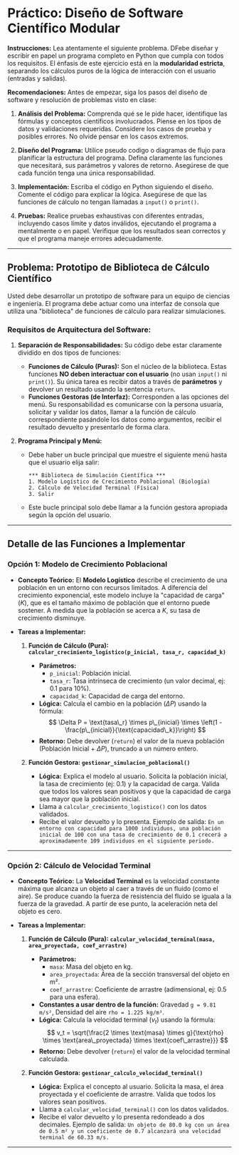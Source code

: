 # Práctico: Diseño de Software Científico Modular

**Instrucciones:** Lea atentamente el siguiente problema. DFebe diseñar y escribir en papel un programa completo en Python que cumpla con todos los requisitos. El énfasis de este ejercicio está en la **modularidad estricta**, separando los cálculos puros de la lógica de interacción con el usuario (entradas y salidas).

**Recomendaciones:** Antes de empezar, siga los pasos del diseño de software y resolución de problemas visto en clase:
1.  **Análisis del Problema:** Comprenda qué se le pide hacer, identifique las fórmulas y conceptos científicos involucrados. Piense en los tipos de datos y validaciones requeridas. Considere los casos de prueba y posibles errores. No olvide pensar en los casos extremos.
2.  **Diseño del Programa:** Utilice pseudo codigo o diagramas de flujo para planificar la estructura del programa. Defina claramente las funciones que necesitará, sus parámetros y valores de retorno. Asegúrese de que cada función tenga una única responsabilidad.
3.  **Implementación:** Escriba el código en Python siguiendo el diseño. Comente el código para explicar la lógica. Asegúrese de que las funciones de cálculo no tengan llamadas a `input()` o `print()`.

4.  **Pruebas:** Realice pruebas exhaustivas con diferentes entradas, incluyendo casos límite y datos inválidos, ejecutando el programa a mentalmente o en papel. Verifique que los resultados sean correctos y que el programa maneje errores adecuadamente. 

---

## Problema: Prototipo de Biblioteca de Cálculo Científico

Usted debe desarrollar un prototipo de software para un equipo de ciencias e ingeniería. El programa debe actuar como una interfaz de consola que utiliza una "biblioteca" de funciones de cálculo para realizar simulaciones.

### Requisitos de Arquitectura del Software:

1.  **Separación de Responsabilidades:** Su código debe estar claramente dividido en dos tipos de funciones:
    * **Funciones de Cálculo (Puras):** Son el núcleo de la biblioteca. Estas funciones **NO deben interactuar con el usuario** (no usan `input()` ni `print()`). Su única tarea es recibir datos a través de **parámetros** y devolver un resultado usando la sentencia `return`.
    * **Funciones Gestoras (de Interfaz):** Corresponden a las opciones del menú. Su responsabilidad es comunicarse con la persona usuaria, solicitar y validar los datos, llamar a la función de cálculo correspondiente pasándole los datos como argumentos, recibir el resultado devuelto y presentarlo de forma clara.

2.  **Programa Principal y Menú:**
    * Debe haber un bucle principal que muestre el siguiente menú hasta que el usuario elija salir:
        ```
        *** Biblioteca de Simulación Científica ***
        1. Modelo Logístico de Crecimiento Poblacional (Biología)
        2. Cálculo de Velocidad Terminal (Física)
        3. Salir
        ```
    * Este bucle principal solo debe llamar a la función gestora apropiada según la opción del usuario.

---

## Detalle de las Funciones a Implementar

### Opción 1: Modelo de Crecimiento Poblacional

* **Concepto Teórico:** El **Modelo Logístico** describe el crecimiento de una población en un entorno con recursos limitados. A diferencia del crecimiento exponencial, este modelo incluye la "capacidad de carga" ($K$), que es el tamaño máximo de población que el entorno puede sostener. A medida que la población se acerca a $K$, su tasa de crecimiento disminuye.

* **Tareas a Implementar:**
    1.  **Función de Cálculo (Pura): `calcular_crecimiento_logistico(p_inicial, tasa_r, capacidad_k)`**
        * **Parámetros:**
            * `p_inicial`: Población inicial.
            * `tasa_r`: Tasa intrínseca de crecimiento (un valor decimal, ej: 0.1 para 10%).
            * `capacidad_k`: Capacidad de carga del entorno.
        * **Lógica:** Calcula el cambio en la población ($\Delta P$) usando la fórmula:
            $$ \Delta P = \text{tasa\_r} \times p\_{inicial} \times \left(1 - \frac{p\_{inicial}}{\text{capacidad\_k}}\right) $$
        * **Retorno:** Debe devolver (`return`) el valor de la nueva población (Población Inicial + $\Delta P$), truncado a un número entero.

    2.  **Función Gestora: `gestionar_simulacion_poblacional()`**
        * **Lógica:** Explica el modelo al usuario. Solicita la población inicial, la tasa de crecimiento (ej: 0.1) y la capacidad de carga. Valida que todos los valores sean positivos y que la capacidad de carga sea mayor que la población inicial.
        * Llama a `calcular_crecimiento_logistico()` con los datos validados.
        * Recibe el valor devuelto y lo presenta. Ejemplo de salida:
            `En un entorno con capacidad para 1000 individuos, una población inicial de 100 con una tasa de crecimiento de 0.1 crecerá a aproximadamente 109 individuos en el siguiente periodo.`

---

### Opción 2: Cálculo de Velocidad Terminal

* **Concepto Teórico:** La **Velocidad Terminal** es la velocidad constante máxima que alcanza un objeto al caer a través de un fluido (como el aire). Se produce cuando la fuerza de resistencia del fluido se iguala a la fuerza de la gravedad. A partir de ese punto, la aceleración neta del objeto es cero.

* **Tareas a Implementar:**
    1.  **Función de Cálculo (Pura): `calcular_velocidad_terminal(masa, area_proyectada, coef_arrastre)`**
        * **Parámetros:**
            * `masa`: Masa del objeto en kg.
            * `area_proyectada`: Área de la sección transversal del objeto en m².
            * `coef_arrastre`: Coeficiente de arrastre (adimensional, ej: 0.5 para una esfera).
        * **Constantes a usar dentro de la función:** Gravedad `g = 9.81 m/s²`, Densidad del aire `rho = 1.225 kg/m³`.
        * **Lógica:** Calcula la velocidad terminal ($v_t$) usando la fórmula:
            $$ v_t = \sqrt{\frac{2 \times \text{masa} \times g}{\text{rho} \times \text{area\_proyectada} \times \text{coef\_arrastre}}} $$
        * **Retorno:** Debe devolver (`return`) el valor de la velocidad terminal calculada.

    2.  **Función Gestora: `gestionar_calculo_velocidad_terminal()`**
        * **Lógica:** Explica el concepto al usuario. Solicita la masa, el área proyectada y el coeficiente de arrastre. Valida que todos los valores sean positivos.
        * Llama a `calcular_velocidad_terminal()` con los datos validados.
        * Recibe el valor devuelto y lo presenta redondeado a dos decimales. Ejemplo de salida:
            `Un objeto de 80.0 kg con un área de 0.5 m² y un coeficiente de 0.7 alcanzará una velocidad terminal de 60.33 m/s.`

---

